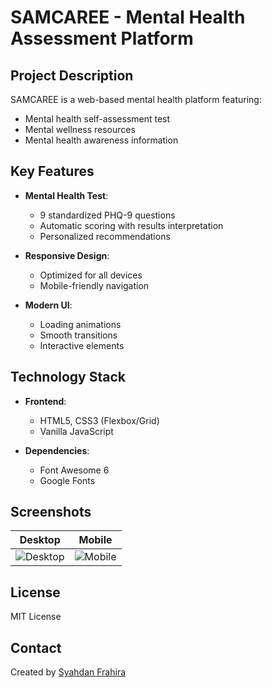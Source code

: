 # SAMCAREE - Mental Health Assessment Platform

## Project Description
SAMCAREE is a web-based mental health platform featuring:
- Mental health self-assessment test
- Mental wellness resources
- Mental health awareness information

## Key Features
- **Mental Health Test**:
  - 9 standardized PHQ-9 questions
  - Automatic scoring with results interpretation
  - Personalized recommendations

- **Responsive Design**:
  - Optimized for all devices
  - Mobile-friendly navigation

- **Modern UI**:
  - Loading animations
  - Smooth transitions
  - Interactive elements

## Technology Stack
- **Frontend**:
  - HTML5, CSS3 (Flexbox/Grid)
  - Vanilla JavaScript

- **Dependencies**:
  - Font Awesome 6
  - Google Fonts

## Screenshots
| Desktop | Mobile |
|---------|--------|
| ![Desktop](https://via.placeholder.com/400x250?text=Desktop+View) | ![Mobile](https://via.placeholder.com/200x350?text=Mobile+View) |


## License
MIT License

## Contact
Created by [Syahdan Frahira](https://github.com/syahdanfrahira)
